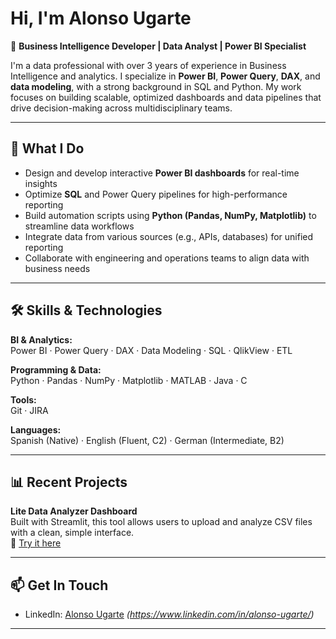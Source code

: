 # Hi, I'm Alonso Ugarte

🎯 **Business Intelligence Developer | Data Analyst | Power BI Specialist**

I'm a data professional with over 3 years of experience in Business Intelligence and analytics. I specialize in **Power BI**, **Power Query**, **DAX**, and **data modeling**, with a strong background in SQL and Python. My work focuses on building scalable, optimized dashboards and data pipelines that drive decision-making across multidisciplinary teams.

---

## 🧠 What I Do

- Design and develop interactive **Power BI dashboards** for real-time insights
- Optimize **SQL** and Power Query pipelines for high-performance reporting
- Build automation scripts using **Python (Pandas, NumPy, Matplotlib)** to streamline data workflows
- Integrate data from various sources (e.g., APIs, databases) for unified reporting
- Collaborate with engineering and operations teams to align data with business needs

---

## 🛠️ Skills & Technologies

**BI & Analytics:**  
Power BI · Power Query · DAX · Data Modeling · SQL · QlikView · ETL

**Programming & Data:**  
Python · Pandas · NumPy · Matplotlib · MATLAB · Java · C

**Tools:**  
Git · JIRA

**Languages:**  
Spanish (Native) · English (Fluent, C2) · German (Intermediate, B2)

---

## 📊 Recent Projects

**Lite Data Analyzer Dashboard**  
Built with Streamlit, this tool allows users to upload and analyze CSV files with a clean, simple interface.  
🔗 [Try it here](https://appdashboard-gplmbscako8mcpmnreyoq5.streamlit.app/)


---

## 📫 Get In Touch

- LinkedIn: [Alonso Ugarte](#) *(https://www.linkedin.com/in/alonso-ugarte/)*

---

